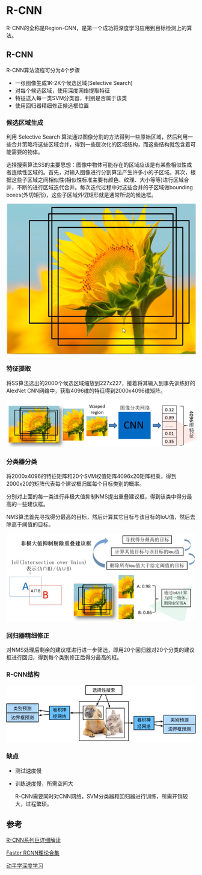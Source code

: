 # R-CNN

R-CNN的全称是Region-CNN，是第一个成功将深度学习应用到目标检测上的算法。

## R-CNN

R-CNN算法流程可分为4个步骤
- 一张图像生成1K-2K个候选区域(Selective Search)
- 对每个候选区域，使用深度网络提取特征
- 特征送入每一类SVM分类器，判别是否属于该类
- 使用回归器精细修正候选框位置

### 候选区域生成

利用 Selective Search 算法通过图像分割的方法得到一些原始区域，然后利用一些合并策略将这些区域合并，得到一些层次化的区域结构，而这些结构就包含着可能需要的物体。

选择搜索算法SS的主要思想：图像中物体可能存在的区域应该是有某些相似性或者连续性区域的。首先，对输入图像进行分割算法产生许多小的子区域。其次，根据这些子区域之间相似性(相似性标准主要有颜色、纹理、大小等等)进行区域合并，不断的进行区域迭代合并。每次迭代过程中对这些合并的子区域做bounding boxes(外切矩形)，这些子区域外切矩形就是通常所说的候选框。

![RCNN候选区域](./img/rcnn1.png)

### 特征提取

将SS算法选出的2000个候选区域缩放到227x227，接着将其输入到事先训练好的AlexNet CNN网络中，获取4096维的特征得到2000x4096维矩阵。

![RCNN特征提取](./img/rcnn2.png)

### 分类器分类

将2000x4096的特征矩阵和20个SVM权值矩阵4096x20矩阵相乘，得到2000x20的矩阵代表每个建议框归属每个目标类别的概率。

分别对上面的每一类进行非极大值抑制NMS提出重叠建议框，得到该类中得分最高的一些建议框。

NMS算法首先寻找得分最高的目标，然后计算其它目标与该目标的IoU值，然后去除高于阈值的目标。

![NMS](./img/rcnn3.png)

### 回归器精细修正

对NMS处理后剩余的建议框进行进一步筛选，即用20个回归器对20个分类的建议框进行回归，得到每个类别修正后得分最高的框。

### R-CNN结构

![RCNN结构](./img/r-cnn.svg)

### 缺点

- 测试速度慢
- 训练速度慢，所需空间大

    R-CNN需要同时对CNN网络，SVM分类器和回归器进行训练，所需开销较大，过程繁琐。

## 参考

[R-CNN系列巨详细解读](https://zhuanlan.zhihu.com/p/658024219)

[Faster RCNN理论合集](https://www.bilibili.com/video/BV1af4y1m7iL/)

[动手学深度学习](https://zh-v2.d2l.ai/chapter_computer-vision/rcnn.html#id5)